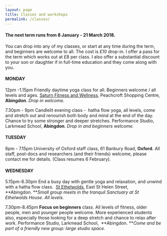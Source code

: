 ```yaml
---
layout: page
title: Classes and workshops
permalink: /classes/
---
```


#### The next term runs from 8 January - 21 March 2018.

You can drop into any of my classes, or start at any time during the term, and beginners are welcome to all. The cost is &pound;10 drop-in. I offer a pass for the term which works out at &pound;8 per class. I also offer a substantial discount to your son or daughter if in full-time education and they come along with you.

#### **MONDAY**

12pm -1.15pm Friendly daytime yoga class for all. Beginners welcome / all levels and ages. [Saturn Fitness and Wellness](http://www.saturnfitness.co.uk/), Peachcroft Shopping Centre, **Abingdon**. *Drop in welcome.*

7.30pm - 9pm Candlelit evening class -&nbsp; hatha flow yoga, all levels, come and stretch out and renourish both body and mind at the end of the day. Chance to try some stronger and deeper stretches. Performance Studio, Larkmead School, **Abingdon**. *Drop in and beginners welcome.*

#### **TUESDAY**

6pm - 7.15pm University of Oxford staff class, 61 Banbury Road, **Oxford.** All staff, post-docs and researchers (and their friends) welcome, please contact me for details. (Class resumes 6 February).

#### **WEDNESDAY**

5.15pm-6.30pm End a busy day with gentle yoga and relaxation, and unwind with a hatha flow class.&nbsp; [St Ethelwolds](http://ethelwoldhouse.com/), East St Helen Street, **Abingdon.&nbsp;***Small group meets in the tranquil Sanctuary at St Ethelwolds House. All levels.*

7.30pm-8.45pm **Focus on beginners**&nbsp;class. All levels of fitness, older people, men and younger people welcome. More experienced students also, especially those looking for a deep stretch and chance to relax after work. Performance Studio, Larkmead School,&nbsp; **Abingdon.&nbsp;***Come and be part of a friendly new group: large studio space.*

<br>&nbsp;